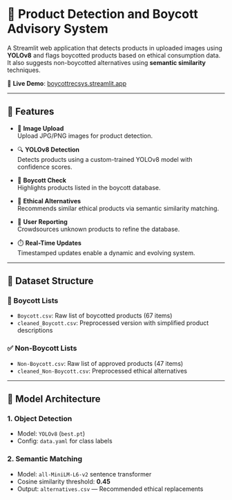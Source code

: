 # 🛑 Product Detection and Boycott Advisory System
A Streamlit web application that detects products in uploaded images using **YOLOv8** and flags boycotted products based on ethical consumption data. It also suggests non-boycotted alternatives using **semantic similarity** techniques.

🚀 **Live Demo**: [boycottrecsys.streamlit.app](https://boycottrecsys.streamlit.app/)

---

## 📌 Features

- 📁 **Image Upload**  
  Upload JPG/PNG images for product detection.

- 🔍 **YOLOv8 Detection**  
  Detects products using a custom-trained YOLOv8 model with confidence scores.

- 🚫 **Boycott Check**  
  Highlights products listed in the boycott database.

- 🔄 **Ethical Alternatives**  
  Recommends similar ethical products via semantic similarity matching.

- 📝 **User Reporting**  
  Crowdsources unknown products to refine the database.

- ⏱️ **Real-Time Updates**  
  Timestamped updates enable a dynamic and evolving system.

---

## 📂 Dataset Structure

### 🛑 Boycott Lists
- `Boycott.csv`: Raw list of boycotted products (67 items)
- `cleaned_Boycott.csv`: Preprocessed version with simplified product descriptions

### ✅ Non-Boycott Lists
- `Non-Boycott.csv`: Raw list of approved products (47 items)
- `cleaned_Non-Boycott.csv`: Preprocessed ethical alternatives

---

## 🧠 Model Architecture

### 1. Object Detection
- Model: `YOLOv8` (`best.pt`)
- Config: `data.yaml` for class labels

### 2. Semantic Matching
- Model: `all-MiniLM-L6-v2` sentence transformer
- Cosine similarity threshold: **0.45**
- Output: `alternatives.csv` — Recommended ethical replacements

